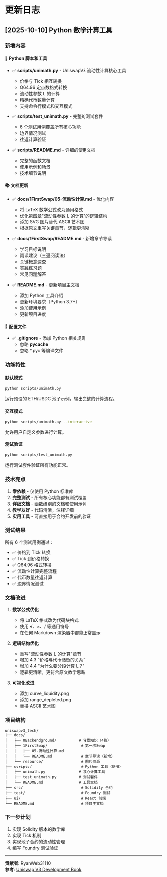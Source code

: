 # 更新日志

## [2025-10-10] Python 数学计算工具

### 新增内容

#### 📁 Python 脚本和工具
- ✅ **scripts/unimath.py** - UniswapV3 流动性计算核心工具
  - 价格与 Tick 相互转换
  - Q64.96 定点数格式转换
  - 流动性参数 L 的计算
  - 精确代币数量计算
  - 支持命令行模式和交互模式
  
- ✅ **scripts/test_unimath.py** - 完整的测试套件
  - 6 个测试用例覆盖所有核心功能
  - 边界情况测试
  - 往返计算验证
  
- ✅ **scripts/README.md** - 详细的使用文档
  - 完整的函数文档
  - 使用示例和场景
  - 技术细节说明

#### 📚 文档更新
- ✅ **docs/1FirstSwap/05-流动性计算.md** - 优化内容
  - 将 LaTeX 数学公式改为通用格式
  - 优化第四章"流动性参数 L 的计算"的逻辑结构
  - 添加 SVG 图片替代 ASCII 艺术图
  - 根据原文重写关键章节，逻辑更清晰
  
- ✅ **docs/1FirstSwap/README.md** - 新增章节导读
  - 学习目标说明
  - 阅读建议（三遍阅读法）
  - 关键概念速查
  - 实践练习题
  - 常见问题解答

- ✅ **README.md** - 更新项目主文档
  - 添加 Python 工具介绍
  - 更新环境要求（Python 3.7+）
  - 添加使用示例
  - 更新项目进度

#### 🔧 配置文件
- ✅ **.gitignore** - 添加 Python 相关规则
  - 忽略 __pycache__
  - 忽略 *.pyc 等编译文件

### 功能特性

#### 默认模式
```bash
python scripts/unimath.py
```
运行预设的 ETH/USDC 池子示例，输出完整的计算流程。

#### 交互模式
```bash
python scripts/unimath.py --interactive
```
允许用户自定义参数进行计算。

#### 测试验证
```bash
python scripts/test_unimath.py
```
运行测试套件验证所有功能正常。

### 技术亮点

1. **零依赖** - 仅使用 Python 标准库
2. **完整测试** - 所有核心功能都有测试覆盖
3. **详细文档** - 函数级别的文档和使用示例
4. **教学友好** - 代码清晰，注释详细
5. **实用工具** - 可直接用于合约开发前的验证

### 测试结果

所有 6 个测试用例通过：
- ✅ 价格到 Tick 转换
- ✅ Tick 到价格转换  
- ✅ Q64.96 格式转换
- ✅ 流动性计算完整流程
- ✅ 代币数量往返计算
- ✅ 边界情况测试

### 文档改进

1. **数学公式优化**
   - 将 LaTeX 格式改为代码块格式
   - 使用 √、×、/ 等通用符号
   - 在任何 Markdown 渲染器中都能正常显示

2. **逻辑结构优化**
   - 重写"流动性参数 L 的计算"章节
   - 增加 4.3 "价格与代币储备的关系"
   - 增加 4.4 "为什么要分段计算 L？"
   - 逻辑更清晰，更符合原文教学思路

3. **可视化改进**
   - 添加 curve_liquidity.png
   - 添加 range_depleted.png
   - 替换 ASCII 艺术图

### 项目结构

```
uniswapv3_tech/
├── docs/
│   ├── 0Backendground/          # 背景知识（4篇）
│   ├── 1FirstSwap/               # 第一次Swap
│   │   ├── 05-流动性计算.md
│   │   └── README.md             # 章节导读（新增）
│   └── resource/                 # 图片资源
├── scripts/                      # Python 工具（新增）
│   ├── unimath.py               # 核心计算工具
│   ├── test_unimath.py          # 测试套件
│   └── README.md                # 工具文档
├── src/                          # Solidity 合约
├── test/                         # Foundry 测试
├── ui/                           # React 前端
└── README.md                     # 项目主文档
```

### 下一步计划

1. 实现 Solidity 版本的数学库
2. 实现 Tick 机制
3. 实现池子合约的流动性管理
4. 编写 Foundry 测试验证

---

**贡献者**: RyanWeb31110  
**参考**: [Uniswap V3 Development Book](https://uniswapv3book.com/)
